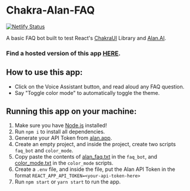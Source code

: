 # Chakra-Alan-FAQ

[![Netlify Status](https://api.netlify.com/api/v1/badges/65476322-7e86-4e83-ab93-844acbed0cc6/deploy-status)](https://app.netlify.com/sites/chakra-alan-faq/deploys)

A basic FAQ bot built to test React's [ChakraUI](https://chakra-ui.com/) Library and [Alan.AI](alan.app).

### Find a hosted version of this app [HERE](https://chakra-alan-faq.netlify.app/).

## How to use this app:
- Click on the Voice Assistant button, and read aloud any FAQ question.
- Say "Toggle color mode" to automatically toggle the theme.

## Running this app on your machine:
1. Make sure you have [Node.js](https://nodejs.org/en/) installed!
2. Run ```npm i``` to install all dependencies.
3. Generate your API Token from [alan.app](alan.app).
4. Create an empty project, and inside the project, create two scripts ```faq_bot``` and ```color_mode```.
5. Copy paste the contents of [alan_faq.txt](google.com) in the ```faq_bot```, and [color_mode.txt](google.com) in the ```color_mode``` scripts.
6. Create a ```.env``` file, and inside the file, put the Alan API Token in the format ```REACT_APP_API_TOKEN=<your-api-token-here>```
7. Run ```npm start``` or ```yarn start``` to run the app.
